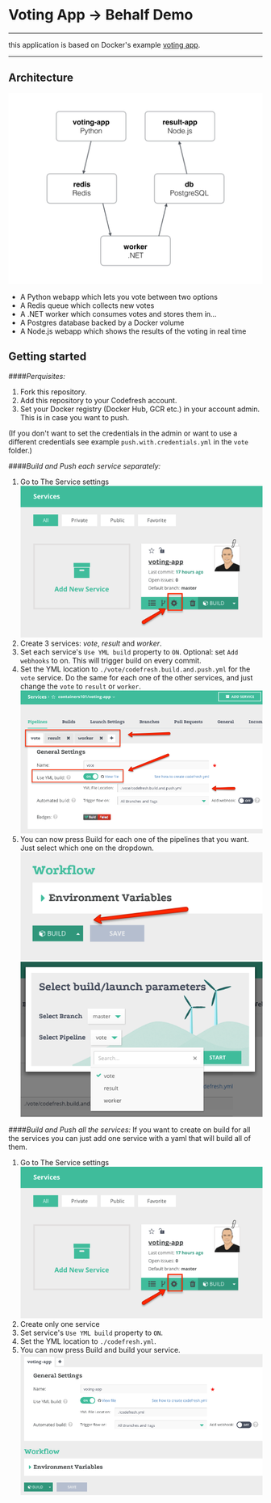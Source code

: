 Voting App -> Behalf Demo
==========


-------------

this application is based on Docker's example [voting app](https://github.com/docker/example-voting-app). 

--------------------



Architecture
------------

![Architecture diagram](images/architecture.png)

* A Python webapp which lets you vote between two options
* A Redis queue which collects new votes
* A .NET worker which consumes votes and stores them in…
* A Postgres database backed by a Docker volume
* A Node.js webapp which shows the results of the voting in real time



Getting started
---------------
####*Perquisites:*
1. Fork this repository. 
2. Add this repository to your Codefresh account.
3. Set your Docker registry (Docker Hub, GCR etc.) in your account admin. This is in case you want to push.

(If you don't want to set the credentials in the admin or want to use a different credentials see example `push.with.credentials.yml` in the `vote` folder.)

####*Build and Push each service separately:*

1. Go to The Service settings 
![Service settings](images/settings.png)
2. Create 3 services: *vote*, *result* and *worker*. 
3. Set each service's `Use YML build` property to `ON`. Optional: set `Add webhooks` to on. This will trigger build on every commit.
4. Set the YML location to `./vote/codefresh.build.and.push.yml` for the `vote` service. Do the same for each one of the other services, and just change the `vote` to `result` or `worker`.
![Pipelines settings](images/pipelines.png)
5. You can now press Build for each one of the pipelines that you want. Just select which one on the dropdown.
![Pipelines settings](images/buildbutton.png)
![Pipelines settings](images/builddialog.png)
 
 
####*Build and Push all the services:*
If you want to create on build for all the services you can just add one service with a yaml that will build all of them.

1. Go to The Service settings 
![Service settings](images/settings.png)
2. Create only one service 
3. Set service's `Use YML build` property to `ON`. 
4. Set the YML location to `./codefresh.yml`.
5. You can now press Build and build your service.
![Service settings](images/buildfull.png)



